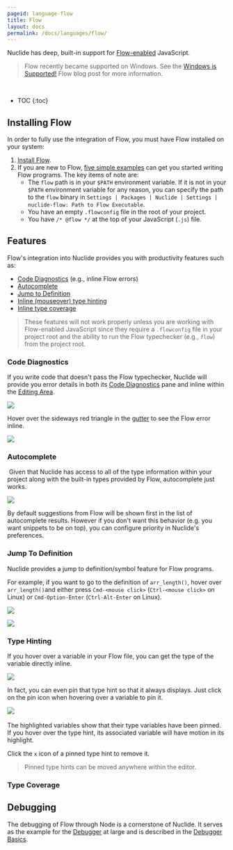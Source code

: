 ```yaml
---
pageid: language-flow
title: Flow
layout: docs
permalink: /docs/languages/flow/
---
```


Nuclide has deep, built-in support for [Flow-enabled](http://flowtype.org) JavaScript.

>Flow recently became supported on Windows.  See the [Windows is Supported!](https://flowtype.org/blog/2016/08/01/Windows-Support.html) Flow blog post for more information.

<br/>

* TOC
{:toc}

## Installing Flow

In order to fully use the integration of Flow, you must have Flow installed on your system:

1. [Install Flow](http://flowtype.org/docs/getting-started.html#installing-flow).
2. If you are new to Flow, [five simple examples](http://flowtype.org/docs/five-simple-examples.html) can get you started writing Flow programs. The
key items of note are:
   * The `flow` path is in your `$PATH` environment variable. If it is not in your `$PATH` environment variable for any reason, you can specify the
   path to the `flow` binary in `Settings | Packages | Nuclide | Settings | nuclide-flow: Path to Flow Executable`.
   * You have an empty `.flowconfig` file in the root of your project.
   * You have `/* @flow */` at the top of your JavaScript (`.js`) file.

## Features

Flow's integration into Nuclide provides you with productivity features such as:

* [Code Diagnostics](#features__code-diagnostics) (e.g., inline Flow errors)
* [Autocomplete](#features__autocomplete)
* [Jump to Definition](#features__jump-to-definition)
* [Inline (mouseover) type hinting](#features__type-hinting)
* [Inline type coverage](#features__type-coverage)

> These features will not work properly unless you are working with Flow-enabled JavaScript since
> they require a `.flowconfig` file in your project root and the ability to run the Flow
> typechecker (e.g., `flow`) from the project root.

### Code Diagnostics

If you write code that doesn't pass the Flow typechecker, Nuclide will provide you error details in
both its [Code Diagnostics](/docs/editor/basics/#status-bar__code-diagnostics) pane and inline
within the [Editing Area](/docs/editor/basics/#editing-area).

![](/static/images/docs/language-flow-code-diagnostics.png)

Hover over the sideways red triangle in the [gutter](/docs/editor/basics/#gutter) to see the Flow
error inline.

![](/static/images/docs/language-flow-code-diagnostics-gutter.png)

### Autocomplete
​​
Given that Nuclide has access to all of the type information within your project along with the
built-in types provided by Flow, autocomplete just works.

![](/static/images/docs/language-flow-autocomplete.png)

By default suggestions from Flow will be shown first in the list of autocomplete results.
However if you don't want this behavior (e.g. you want snippets to be on top),
you can configure priority in Nuclide's preferences.

### Jump To Definition

Nuclide provides a jump to definition/symbol feature for Flow programs.

For example, if you want to go to the definition of `arr_length()`, hover over
`arr_length()`and either press `Cmd-<mouse click>` (`Ctrl-<mouse click>` on Linux) or
`Cmd-Option-Enter` (`Ctrl-Alt-Enter` on Linux).

![](/static/images/docs/language-flow-jump-to-definition-link.png)

![](/static/images/docs/language-flow-jump-to-definition-result.png)

### Type Hinting

If you hover over a variable in your Flow file, you can get the type of the variable directly
inline.

![](/static/images/docs/language-flow-typehint.png)

In fact, you can even pin that type hint so that it always displays. Just click on the pin icon
when hovering over a variable to pin it.

​​![](/static/images/docs/language-flow-pinned-typehint.png)

The highlighted variables show that their type variables have been pinned. If you hover over the
type hint, its associated variable will have motion in its highlight.

Click the `x` icon of a pinned type hint to remove it.

> Pinned type hints can be moved anywhere within the editor.

### Type Coverage



## Debugging

The debugging of Flow through Node is a cornerstone of Nuclide. It serves as the example for
the [Debugger](/docs/features/debugger/) at large and is described in the [Debugger Basics](/docs/features/debugger/#basics).
